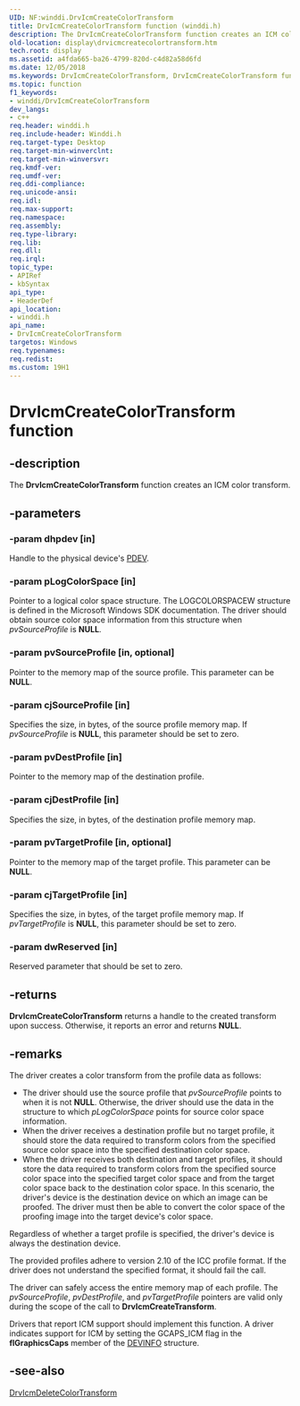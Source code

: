 ```yaml
---
UID: NF:winddi.DrvIcmCreateColorTransform
title: DrvIcmCreateColorTransform function (winddi.h)
description: The DrvIcmCreateColorTransform function creates an ICM color transform.
old-location: display\drvicmcreatecolortransform.htm
tech.root: display
ms.assetid: a4fda665-ba26-4799-820d-c4d82a58d6fd
ms.date: 12/05/2018
ms.keywords: DrvIcmCreateColorTransform, DrvIcmCreateColorTransform function [Display Devices], ddifncs_eec39816-8aa5-44a8-8fed-b800db94d315.xml, display.drvicmcreatecolortransform, winddi/DrvIcmCreateColorTransform
ms.topic: function
f1_keywords:
- winddi/DrvIcmCreateColorTransform
dev_langs:
- c++
req.header: winddi.h
req.include-header: Winddi.h
req.target-type: Desktop
req.target-min-winverclnt: 
req.target-min-winversvr: 
req.kmdf-ver: 
req.umdf-ver: 
req.ddi-compliance: 
req.unicode-ansi: 
req.idl: 
req.max-support: 
req.namespace: 
req.assembly: 
req.type-library: 
req.lib: 
req.dll: 
req.irql: 
topic_type:
- APIRef
- kbSyntax
api_type:
- HeaderDef
api_location:
- winddi.h
api_name:
- DrvIcmCreateColorTransform
targetos: Windows
req.typenames: 
req.redist: 
ms.custom: 19H1
---
```


# DrvIcmCreateColorTransform function


## -description


The <b>DrvIcmCreateColorTransform</b> function creates an ICM color transform.


## -parameters




### -param dhpdev [in]

Handle to the physical device's <a href="https://docs.microsoft.com/windows-hardware/drivers/">PDEV</a>.


### -param pLogColorSpace [in]

Pointer to a logical color space structure. The LOGCOLORSPACEW structure is defined in the Microsoft Windows SDK documentation. The driver should obtain source color space information from this structure when <i>pvSourceProfile</i> is <b>NULL</b>.


### -param pvSourceProfile [in, optional]

Pointer to the memory map of the source profile. This parameter can be <b>NULL</b>.


### -param cjSourceProfile [in]

Specifies the size, in bytes, of the source profile memory map. If <i>pvSourceProfile</i> is <b>NULL</b>, this parameter should be set to zero.


### -param pvDestProfile [in]

Pointer to the memory map of the destination profile.


### -param cjDestProfile [in]

Specifies the size, in bytes, of the destination profile memory map.


### -param pvTargetProfile [in, optional]

Pointer to the memory map of the target profile. This parameter can be <b>NULL</b>.


### -param cjTargetProfile [in]

Specifies the size, in bytes, of the target profile memory map. If <i>pvTargetProfile</i> is <b>NULL</b>, this parameter should be set to zero.


### -param dwReserved [in]

Reserved parameter that should be set to zero.


## -returns



<b>DrvIcmCreateColorTransform</b> returns a handle to the created transform upon success. Otherwise, it reports an error and returns <b>NULL</b>.




## -remarks



The driver creates a color transform from the profile data as follows:

<ul>
<li>
The driver should use the source profile that <i>pvSourceProfile</i> points to when it is not <b>NULL</b>. Otherwise, the driver should use the data in the structure to which <i>pLogColorSpace</i> points for source color space information.

</li>
<li>
When the driver receives a destination profile but no target profile, it should store the data required to transform colors from the specified source color space into the specified destination color space.

</li>
<li>
When the driver receives both destination and target profiles, it should store the data required to transform colors from the specified source color space into the specified target color space and from the target color space back to the destination color space. In this scenario, the driver's device is the destination device on which an image can be proofed. The driver must then be able to convert the color space of the proofing image into the target device's color space.

</li>
</ul>
Regardless of whether a target profile is specified, the driver's device is always the destination device.

The provided profiles adhere to version 2.10 of the ICC profile format. If the driver does not understand the specified format, it should fail the call.

The driver can safely access the entire memory map of each profile. The <i>pvSourceProfile</i>, <i>pvDestProfile</i>, and <i>pvTargetProfile</i> pointers are valid only during the scope of the call to <b>DrvIcmCreateTransform</b>.

Drivers that report ICM support should implement this function. A driver indicates support for ICM by setting the GCAPS_ICM flag in the <b>flGraphicsCaps</b> member of the <a href="https://docs.microsoft.com/windows/desktop/api/winddi/ns-winddi-devinfo">DEVINFO</a> structure.




## -see-also




<a href="https://docs.microsoft.com/windows/desktop/api/winddi/nf-winddi-drvicmdeletecolortransform">DrvIcmDeleteColorTransform</a>
 

 

